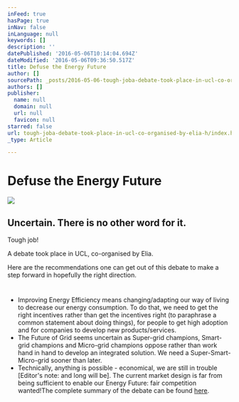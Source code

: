 ```yaml
---
inFeed: true
hasPage: true
inNav: false
inLanguage: null
keywords: []
description: ''
datePublished: '2016-05-06T10:14:04.694Z'
dateModified: '2016-05-06T09:36:50.517Z'
title: Defuse the Energy Future
author: []
sourcePath: _posts/2016-05-06-tough-joba-debate-took-place-in-ucl-co-organised-by-elia-h.md
authors: []
publisher:
  name: null
  domain: null
  url: null
  favicon: null
starred: false
url: tough-joba-debate-took-place-in-ucl-co-organised-by-elia-h/index.html
_type: Article

---
```

# Defuse the Energy Future
![](https://the-grid-user-content.s3-us-west-2.amazonaws.com/73e1d6b8-8824-4c1f-aa3c-6363ebd7a335.jpg)

## Uncertain. There is no other word for it.

Tough job!

A debate took place in UCL, co-organised by Elia.

Here are the recommendations one can get out of this debate to make a step forward in hopefully the right direction.

# 

* Improving Energy Efficiency means changing/adapting our way of living to decrease our energy consumption. To do that, we need to get the right incentives rather than get the incentives right (to paraphrase a common statement about doing things), for people to get high adoption and for companies to develop new products/services.
* The Future of Grid seems uncertain as Super-grid champions, Smart-grid champions and Micro-grid champions oppose rather than work hand in hand to develop an integrated solution. We need a Super-Smart-Micro-grid sooner than later.
* Technically, anything is possible - economical, we are still in trouble \[Editor's note: and long will be\]. The current market design is far from being sufficient to enable our Energy Future: fair competition wanted!The complete summary of the debate can be found [here][0].

[0]: null